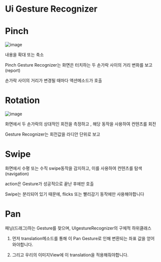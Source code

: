 # Ui Gesture Recognizer

# Pinch

![image](/uploads/333cea2fdf8840053e85ab9455699b0e/image.png)

내용을 확대 또는 축소

Pinch Gesture Recognizer는 화면은 터치하는 두 손가락 사이의 거리 변화를 보고(report)

손가락 사이의 거리가 변경될 때마다 액션메소드가 호출

# Rotation

![image](/uploads/f9371298a5a2670e8c7ae57822fa3dbf/image.png)

화면에서 두 손가락의 상대적인 회전을 측정하고 , 해당 동작을 사용하여 컨텐츠를 회전

Gesture Recognizer는 회전값을 라디안 단위로 보고

# Swipe

화면에서 수평 또는 수직 swipe동작을 감지하고, 이를 사용하여 컨텐츠를 탐색(navigation)

action은 Gesture가 성공적으로 끝난 후에만 호출

Swipe는 분리되어 있기 때문에, flicks 또는 빨리감기 동작에만 사용해야합니다

# Pan

패닝(드래그)하는 Gesture를 찾으며, UIgestureRecognizer의 구체적 하위클래스

1. 먼저 translation메소드를 통해 이 Pan Gesture로 인해 변환되는 좌표 값을 얻어와야합니다. 

2. 그리고 우리의 이미지View에 이 translation을 적용해줘야합니다.